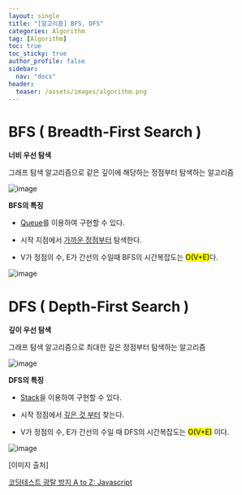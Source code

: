 ```yaml
---
layout: single
title: "[알고리즘] BFS, DFS"
categories: Algorithm
tag: [Algorithm]
toc: true
toc_sticky: true
author_profile: false
sidebar:
  nav: "docs"
header:
  teaser: /assets/images/algorithm.png
---
```


# BFS ( Breadth-First Search )

**너비 우선 탐색**

그래프 탐색 알고리즘으로 같은 깊이에 해당하는 정점부터 탐색하는 알고리즘

![image](https://user-images.githubusercontent.com/83194164/226219069-9a1c5024-b149-4c4c-b7f9-fc8c751f293d.png)

**BFS의 특징**

- <u>Queue</u>를 이용하여 구현할 수 있다.

- 시작 지점에서 <u>가까운 정점부터</u> 탐색한다.

- V가 정점의 수, E가 간선의 수일때 BFS의 시간복잡도는 <mark>O(V+E)</mark>다.

![image](https://user-images.githubusercontent.com/83194164/226219164-86f94c2a-83ab-488e-9ee4-3215bf9afc6b.png)

# DFS ( Depth-First Search )

**깊이 우선 탐색**

그래프 탐색 알고리즘으로 최대한 깊은 정점부터 탐색하는 알고리즘

![image](https://user-images.githubusercontent.com/83194164/226219339-cdf3ea96-ae72-491c-9623-295189d69a52.png)

**DFS의 특징**

- <u>Stack</u>을 이용하여 구현할 수 있다.

- 시작 정점에서 <u>깊은 것 부터</u> 찾는다.

- V가 정점의 수, E가 간선의 수일 때 DFS의 시간복잡도는 <mark>O(V+E)</mark> 이다.

![image](https://user-images.githubusercontent.com/83194164/226219475-97c0ace9-15f3-4172-9689-f994fc5c2239.png)

[이미지 출처]

[코딩테스트 광탈 방지 A to Z: Javascript](https://school.programmers.co.kr/learn/courses/13213/13213-%EC%BD%94%EB%94%A9%ED%85%8C%EC%8A%A4%ED%8A%B8-%EA%B4%91%ED%83%88-%EB%B0%A9%EC%A7%80-a-to-z-javascript)

